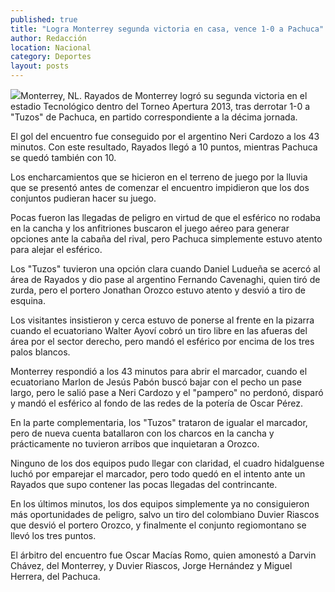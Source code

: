 ```yaml
---
published: true
title: "Logra Monterrey segunda victoria en casa, vence 1-0 a Pachuca"
author: Redacción
location: Nacional
category: Deportes
layout: posts
---
```


![](http://i.imgur.com/WPkOY8Ym.jpg)Monterrey, NL. Rayados de Monterrey logró su segunda victoria en el estadio Tecnológico dentro del Torneo Apertura 2013, tras derrotar 1-0 a "Tuzos" de Pachuca, en partido correspondiente a la décima jornada.

El gol del encuentro fue conseguido por el argentino Neri Cardozo a los 43 minutos. Con este resultado, Rayados llegó a 10 puntos, mientras Pachuca se quedó también con 10.

Los encharcamientos que se hicieron en el terreno de juego por la lluvia que se presentó antes de comenzar el encuentro impidieron que los dos conjuntos pudieran hacer su juego.

Pocas fueron las llegadas de peligro en virtud de que el esférico no rodaba en la cancha y los anfitriones buscaron el juego aéreo para generar opciones ante la cabaña del rival, pero Pachuca simplemente estuvo atento para alejar el esférico.

Los "Tuzos" tuvieron una opción clara cuando Daniel Ludueña se acercó al área de Rayados y dio pase al argentino Fernando Cavenaghi, quien tiró de zurda, pero el portero Jonathan Orozco estuvo atento y desvió a tiro de esquina.

Los visitantes insistieron y cerca estuvo de ponerse al frente en la pizarra cuando el ecuatoriano Walter Ayoví cobró un tiro libre en las afueras del área por el sector derecho, pero mandó el esférico por encima de los tres palos blancos.

Monterrey respondió a los 43 minutos para abrir el marcador, cuando el ecuatoriano Marlon de Jesús Pabón buscó bajar con el pecho un pase largo, pero le salió pase a Neri Cardozo y el "pampero" no perdonó, disparó y mandó el esférico al fondo de las redes de la potería de Oscar Pérez.

En la parte complementaria, los "Tuzos" trataron de igualar el marcador, pero de nueva cuenta batallaron con los charcos en la cancha y prácticamente no tuvieron arribos que inquietaran a Orozco.

Ninguno de los dos equipos pudo llegar con claridad, el cuadro hidalguense luchó por emparejar el marcador, pero todo quedó en el intento ante un Rayados que supo contener las pocas llegadas del contrincante.

En los últimos minutos, los dos equipos simplemente ya no consiguieron más oportunidades de peligro, salvo un tiro del colombiano Duvier Riascos que desvió el portero Orozco, y finalmente el conjunto regiomontano se llevó los tres puntos.

El árbitro del encuentro fue Oscar Macías Romo, quien amonestó a Darvin Chávez, del Monterrey, y Duvier Riascos, Jorge Hernández y Miguel Herrera, del Pachuca.
